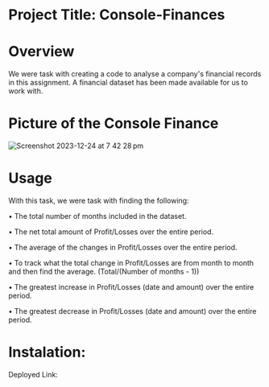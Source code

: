 # Project Title: Console-Finances

# Overview
We were task with creating a code to analyse a company's financial records in this assignment. A financial dataset has been made available for us to work with.

# Picture of the  Console Finance
![Screenshot 2023-12-24 at 7 42 28 pm](https://github.com/Raxch23/Console-Finances/assets/148925012/20930fa3-8f95-4176-a58a-4315890786be)


# Usage

With this task, we were task with finding the following:

• The total number of months included in the dataset.

• The net total amount of Profit/Losses over the entire period.

• The average of the changes in Profit/Losses over the entire period.

• To track what the total change in Profit/Losses are from month to month and then find the average.
(Total/(Number of months - 1))

• The greatest increase in Profit/Losses (date and amount) over the entire period.

• The greatest decrease in Profit/Losses (date and amount) over the entire period.

# Instalation:

Deployed Link:
